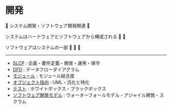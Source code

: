 # 開発

:dog: システム開発・ソフトウェア開発関連 :dog:

システムはハードウェアとソフトウェアから構成される :dog: :dog:

ソフトウェアはシステムの一部 :dog: :dog: :dog:

---

- [SLCP](slcp.md) : 企画・要件定義・開発・運用・保守
- [DFD](dfd.md) : データフローダイアグラム
- [モジュール](module.md) : モジュール結合度
- [オブジェクト指向](object.md) : UML・汎化と特化
- [テスト](test.md) : ホワイトボックス・ブラックボックス
- [ソフトウェア開発モデル](software.md) : ウォーターフォールモデル・アジャイル開発・スクラム

